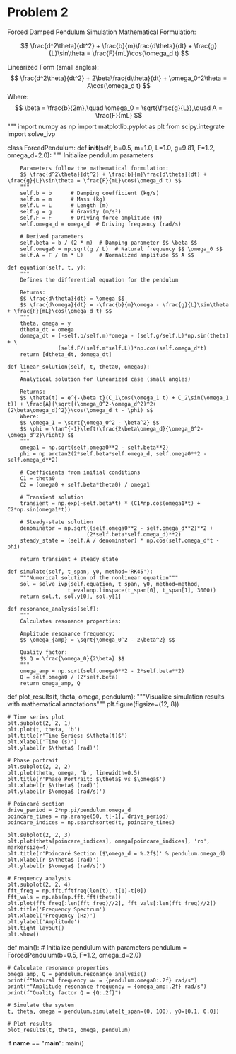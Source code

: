 # Problem 2
Forced Damped Pendulum Simulation
Mathematical Formulation:

$$ \frac{d^2\theta}{dt^2} + \frac{b}{m}\frac{d\theta}{dt} + \frac{g}{L}\sin\theta = \frac{F}{mL}\cos(\omega_d t) $$

Linearized Form (small angles):
$$ \frac{d^2\theta}{dt^2} + 2\beta\frac{d\theta}{dt} + \omega_0^2\theta = A\cos(\omega_d t) $$
Where:
$$ \beta = \frac{b}{2m},\quad \omega_0 = \sqrt{\frac{g}{L}},\quad A = \frac{F}{mL} $$
"""
import numpy as np
import matplotlib.pyplot as plt
from scipy.integrate import solve_ivp

class ForcedPendulum:
    def __init__(self, b=0.5, m=1.0, L=1.0, g=9.81, F=1.2, omega_d=2.0):
        """
        Initialize pendulum parameters
        
        Parameters follow the mathematical formulation:
        $$ \frac{d^2\theta}{dt^2} + \frac{b}{m}\frac{d\theta}{dt} + \frac{g}{L}\sin\theta = \frac{F}{mL}\cos(\omega_d t) $$
        """
        self.b = b      # Damping coefficient (kg/s)
        self.m = m      # Mass (kg)
        self.L = L      # Length (m)
        self.g = g      # Gravity (m/s²)
        self.F = F      # Driving force amplitude (N)
        self.omega_d = omega_d  # Driving frequency (rad/s)
        
        # Derived parameters
        self.beta = b / (2 * m)  # Damping parameter $$ \beta $$
        self.omega0 = np.sqrt(g / L)  # Natural frequency $$ \omega_0 $$
        self.A = F / (m * L)     # Normalized amplitude $$ A $$
        
    def equation(self, t, y):
        """
        Defines the differential equation for the pendulum
        
        Returns:
        $$ \frac{d\theta}{dt} = \omega $$
        $$ \frac{d\omega}{dt} = -\frac{b}{m}\omega - \frac{g}{L}\sin\theta + \frac{F}{mL}\cos(\omega_d t) $$
        """
        theta, omega = y
        dtheta_dt = omega
        domega_dt = (-self.b/self.m)*omega - (self.g/self.L)*np.sin(theta) + \
                    (self.F/(self.m*self.L))*np.cos(self.omega_d*t)
        return [dtheta_dt, domega_dt]
    
    def linear_solution(self, t, theta0, omega0):
        """
        Analytical solution for linearized case (small angles)
        
        Returns:
        $$ \theta(t) = e^{-\beta t}(C_1\cos(\omega_1 t) + C_2\sin(\omega_1 t)) + \frac{A}{\sqrt{(\omega_0^2-\omega_d^2)^2+(2\beta\omega_d)^2}}\cos(\omega_d t - \phi) $$
        Where:
        $$ \omega_1 = \sqrt{\omega_0^2 - \beta^2} $$
        $$ \phi = \tan^{-1}\left(\frac{2\beta\omega_d}{\omega_0^2-\omega_d^2}\right) $$
        """
        omega1 = np.sqrt(self.omega0**2 - self.beta**2)
        phi = np.arctan2(2*self.beta*self.omega_d, self.omega0**2 - self.omega_d**2)
        
        # Coefficients from initial conditions
        C1 = theta0
        C2 = (omega0 + self.beta*theta0) / omega1
        
        # Transient solution
        transient = np.exp(-self.beta*t) * (C1*np.cos(omega1*t) + C2*np.sin(omega1*t))
        
        # Steady-state solution
        denominator = np.sqrt((self.omega0**2 - self.omega_d**2)**2 + 
                             (2*self.beta*self.omega_d)**2)
        steady_state = (self.A / denominator) * np.cos(self.omega_d*t - phi)
        
        return transient + steady_state
    
    def simulate(self, t_span, y0, method='RK45'):
        """Numerical solution of the nonlinear equation"""
        sol = solve_ivp(self.equation, t_span, y0, method=method, 
                       t_eval=np.linspace(t_span[0], t_span[1], 3000))
        return sol.t, sol.y[0], sol.y[1]
    
    def resonance_analysis(self):
        """
        Calculates resonance properties:
        
        Amplitude resonance frequency:
        $$ \omega_{amp} = \sqrt{\omega_0^2 - 2\beta^2} $$
        
        Quality factor:
        $$ Q = \frac{\omega_0}{2\beta} $$
        """
        omega_amp = np.sqrt(self.omega0**2 - 2*self.beta**2)
        Q = self.omega0 / (2*self.beta)
        return omega_amp, Q

def plot_results(t, theta, omega, pendulum):
    """Visualize simulation results with mathematical annotations"""
    plt.figure(figsize=(12, 8))
    
    # Time series plot
    plt.subplot(2, 2, 1)
    plt.plot(t, theta, 'b')
    plt.title(r'Time Series: $\theta(t)$')
    plt.xlabel('Time (s)')
    plt.ylabel(r'$\theta$ (rad)')
    
    # Phase portrait
    plt.subplot(2, 2, 2)
    plt.plot(theta, omega, 'b', linewidth=0.5)
    plt.title(r'Phase Portrait: $\theta$ vs $\omega$')
    plt.xlabel(r'$\theta$ (rad)')
    plt.ylabel(r'$\omega$ (rad/s)')
    
    # Poincaré section
    drive_period = 2*np.pi/pendulum.omega_d
    poincare_times = np.arange(50, t[-1], drive_period)
    poincare_indices = np.searchsorted(t, poincare_times)
    
    plt.subplot(2, 2, 3)
    plt.plot(theta[poincare_indices], omega[poincare_indices], 'ro', markersize=4)
    plt.title(r'Poincaré Section ($\omega_d = %.2f$)' % pendulum.omega_d)
    plt.xlabel(r'$\theta$ (rad)')
    plt.ylabel(r'$\omega$ (rad/s)')
    
    # Frequency analysis
    plt.subplot(2, 2, 4)
    fft_freq = np.fft.fftfreq(len(t), t[1]-t[0])
    fft_vals = np.abs(np.fft.fft(theta))
    plt.plot(fft_freq[:len(fft_freq)//2], fft_vals[:len(fft_freq)//2])
    plt.title('Frequency Spectrum')
    plt.xlabel('Frequency (Hz)')
    plt.ylabel('Amplitude')
    plt.tight_layout()
    plt.show()

def main():
    # Initialize pendulum with parameters
    pendulum = ForcedPendulum(b=0.5, F=1.2, omega_d=2.0)
    
    # Calculate resonance properties
    omega_amp, Q = pendulum.resonance_analysis()
    print(f"Natural frequency ω₀ = {pendulum.omega0:.2f} rad/s")
    print(f"Amplitude resonance frequency = {omega_amp:.2f} rad/s")
    print(f"Quality factor Q = {Q:.2f}")
    
    # Simulate the system
    t, theta, omega = pendulum.simulate(t_span=(0, 100), y0=[0.1, 0.0])
    
    # Plot results
    plot_results(t, theta, omega, pendulum)

if __name__ == "__main__":
    main()